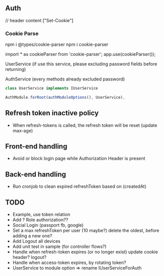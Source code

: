 ## Auth
// header content ["Set-Cookie"]

### Cookie Parse
npm i @types/cookie-parser
npm i cookie-parser

import * as cookieParser from 'cookie-parser';
app.use(cookieParser());

UserService
(if use this service, please excluding password fields before returning)

AuthService
(every methods already excluded password)


```typescript
class UserService implements IUserService

AuthModule.forRoot(authModuleOptions(), UserService),
```

## Refresh token inactive policy
- When refresh-tokens is called, the refresh token will be reset (update max-age)


## Front-end handling
- Avoid or block login page while Authorization Header is present


## Back-end handling
- Run cronjob to clean expired refreshToken based on (createdAt)

## TODO
- Example, use token relation
- Add ? Role authorization??
- Social Login (passport fb, google)
- Set a max refreshToken per user (10 maybe?) delete the oldest, before adding a new one?
- Add Logout all devices
- Add unit test in sample (for controller flows?)
- Handle when refresh-token expires (or no longer exist) update cookie header? logout?
- Handle when access-token expires, by rotating token?
- UserService to module option => rename IUserServiceForAuth